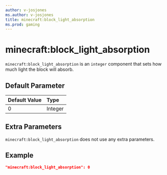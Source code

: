 ```yaml
---
author: v-josjones
ms.author: v-josjones
title: minecraft:block_light_absorption
ms.prod: gaming
---
```


# minecraft:block_light_absorption

`minecraft:block_light_absorption` is an `integer` component that sets how much light the block will absorb.

## Default Parameter

|Default Value|Type |
|:----|:----|
|0| Integer|

## Extra Parameters

`minecraft:block_light_absorption` does not use any extra parameters.

## Example

```json
"minecraft:block_light_absorption": 0
```
